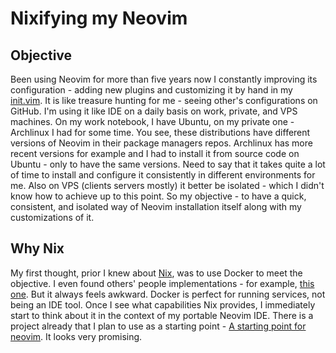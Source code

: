 Nixifying my Neovim
===================

## Objective

Been using Neovim for more than five years now I constantly improving its configuration - adding new plugins and customizing it by hand in my 
[init.vim](https://github.com/iledarn/configfiles/blob/master/init.vim).
It is like treasure hunting for me - seeing other's configurations on GitHub. I'm using it like IDE on a daily basis on work, private, and VPS
machines. On my work notebook, I have Ubuntu, on my private one - Archlinux I had for some time. You see, these distributions have different versions of Neovim in their package managers repos.
Archlinux has more recent versions for example and I had to install it from source code on Ubuntu - only to have the same versions.
Need to say that it takes quite a lot of time to install and configure it consistently in different environments for me. Also on VPS (clients servers mostly)
it better be isolated - which I didn't know how to achieve up to this point.
So my objective - to have a quick, consistent, and isolated way of Neovim installation itself along with my customizations of it.

## Why Nix

My first thought, prior I knew about [Nix](https://nixos.org/guides/how-nix-works.html), was to use Docker to meet the objective.
I even found others' people implementations - for example, [this one](https://github.com/MashMB/nvim-ide).
But it always feels awkward. Docker is perfect for running services, not being an IDE tool.
Once I see what capabilities Nix provides, I immediately start to think about it in the context of my portable Neovim IDE.
There is a project already that I plan to use as a starting point - [A starting point for neovim](https://github.com/nvim-lua/kickstart.nvim).
It looks very promising.




